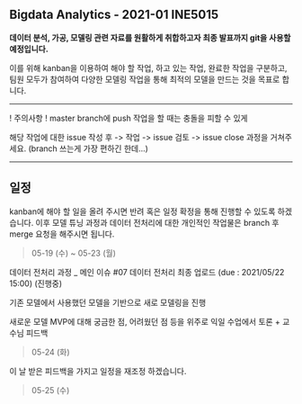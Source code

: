 ## Bigdata Analytics - 2021-01 INE5015

**데이터 분석, 가공, 모델링 관련 자료를 원활하게 취합하고자 최종 발표까지 git을 사용할 예정입니다.**

이를 위해 kanban을 이용하여 해야 할 작업, 하고 있는 작업, 완료한 작업을 구분하고,
팀원 모두가 참여하여 다양한 모델링 작업을 통해 최적의 모델을 만드는 것을 목표로 합니다.

---

! 주의사항 ! master branch에 push 작업을 할 때는 충돌을 피할 수 있게 

해당 작업에 대한 issue 작성 후 -> 작업 -> issue 검토 -> issue close 과정을 거쳐주세요.
(branch 쓰는게 가장 편하긴 한데...)

---

## 일정
kanban에 해야 할 일을 올려 주시면 반려 혹은 일정 확정을 통해 진행할 수 있도록 하겠습니다.
이후 모델 튜닝 과정과 데이터 전처리에 대한 개인적인 작업물은 branch 후 merge 요청을 해주시면 됩니다.

> 05-19 (수) ~ 05-23 (월)

데이터 전처리 과정 _ 메인 이슈 #07
데이터 전처리 최종 업로드 (due : 2021/05/22 15:00)
(진행중)

기존 모델에서 사용했던 모델을 기반으로 새로 모델링을 진행

새로운 모델 MVP에 대해 궁금한 점, 어려웠던 점 등을 위주로
익일 수업에서 토론 + 교수님 피드백

> 05-24 (화)

이 날 받은 피드백을 가지고 일정을 재조정 하겠습니다.

> 05-25 (수)

